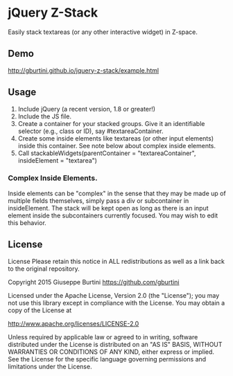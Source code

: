 # jQuery Z-Stack
Easily stack textareas (or any other interactive widget) in Z-space.

## Demo
http://gburtini.github.io/jquery-z-stack/example.html

## Usage
1. Include jQuery (a recent version, 1.8 or greater!)
2. Include the JS file.
3. Create a container for your stacked groups. Give it an identifiable selector (e.g., class or ID), say #textareaContainer.
4. Create some inside elements like textareas (or other input elements) inside this container. See note below about complex inside elements.
5. Call stackableWidgets(parentContainer = "textareaContainer", insideElement = "textarea")

### Complex Inside Elements.
Inside elements can be "complex" in the sense that they may be made up of multiple fields themselves, simply pass a div or subcontainer in insideElement. The stack will be kept open as long as there is an input element inside the subcontainers currently focused. You may wish to edit this behavior.

## License
License
Please retain this notice in ALL redistributions as well as a link back to the original repository.

Copyright 2015 Giuseppe Burtini https://github.com/gburtini

Licensed under the Apache License, Version 2.0 (the "License"); you may not use this library except in compliance with the License. You may obtain a copy of the License at

http://www.apache.org/licenses/LICENSE-2.0

Unless required by applicable law or agreed to in writing, software distributed under the License is distributed on an "AS IS" BASIS, WITHOUT WARRANTIES OR CONDITIONS OF ANY KIND, either express or implied. See the License for the specific language governing permissions and limitations under the License.
